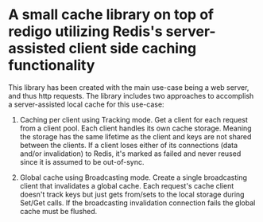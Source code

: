 # A small cache library on top of redigo utilizing Redis's server-assisted client side caching functionality

This library has been created with the main use-case being a web server, and thus http requests.
The library includes two approaches to accomplish a server-assisted local cache for this use-case:

1. Caching per client using Tracking mode. Get a client for each request from a client pool. 
   Each client handles its own cache storage. Meaning the storage has the same lifetime as the client and keys are not shared between the clients. 
   If a client loses either of its connections (data and/or invalidation) to Redis, it's marked as failed and never reused since it is assumed to be out-of-sync.
   
2. Global cache using Broadcasting mode. Create a single broadcasting client that invalidates a global cache. 
   Each request's cache client doesn't track keys but just gets from/sets to the local storage during Set/Get calls. If the broadcasting invalidation connection fails the global cache must be flushed.